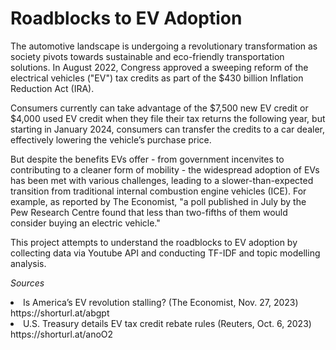 # Roadblocks to EV Adoption
The automotive landscape is undergoing a revolutionary transformation as society pivots towards sustainable and eco-friendly transportation solutions. In August 2022, Congress approved a sweeping reform of the electrical vehicles ("EV") tax credits as part of the $430 billion Inflation Reduction Act (IRA). 

Consumers currently can take advantage of the $7,500 new EV credit or $4,000 used EV credit when they file their tax returns the following year, but starting in January 2024, consumers can transfer the credits to a car dealer, effectively lowering the vehicle’s purchase price. 

But despite the benefits EVs offer - from government incenvites to contributing to a cleaner form of mobility - the widespread adoption of EVs has been met with various challenges, leading to a slower-than-expected transition from traditional internal combustion engine vehicles (ICE). For example, as reported by The Economist, "a poll published in July by the Pew Research Centre found that less than two-fifths of them would consider buying an electric vehicle."

This project attempts to understand the roadblocks to EV adoption by collecting data via Youtube API and conducting TF-IDF and topic modelling analysis. 

*Sources*
<li> Is America’s EV revolution stalling? (The Economist, Nov. 27, 2023) https://shorturl.at/abgpt </li>
<li> U.S. Treasury details EV tax credit rebate rules (Reuters, Oct. 6, 2023) https://shorturl.at/anoO2 </li>
